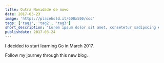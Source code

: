 ```yaml
---
title: Outra Novidade de novo
date: 2017-03-23
image: 'https://placehold.it/600x500/ccc'
tags: ['tag1', 'tag2', 'tag3']
short_description: 'Lorem ipsum dolor sit amet, consetetur sadipscing elitr, sed diam nonumy eirmod tempor invidunt ut labore et dolore magna aliquyam erat, sed diam voluptua. At vero eos et accusam et justo duo dolores et ea rebum. Stet clita kasd gubergren'
publishdate: 2017-03-24
---
```


I decided to start learning Go in March 2017.

Follow my journey through this new blog.
